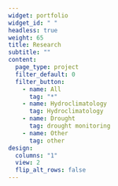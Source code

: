 ```yaml
---
widget: portfolio
widget_id: " "
headless: true
weight: 65
title: Research
subtitle: ""
content:
  page_type: project
  filter_default: 0
  filter_button:
    - name: All
      tag: "*"
    - name: Hydroclimatology
      tag: Hydroclimatology
    - name: Drought
      tag: drought monitoring
    - name: Other
      tag: other
design:
  columns: "1"
  view: 2
  flip_alt_rows: false
---
```

